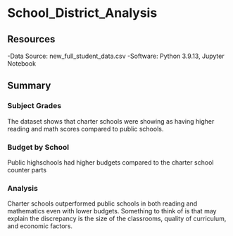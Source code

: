 # School_District_Analysis

## Resources
-Data Source: new_full_student_data.csv
-Software: Python 3.9.13, Jupyter Notebook

## Summary

### Subject Grades
The dataset shows that charter schools were showing as having higher reading and math scores compared to public schools.

### Budget by School 
Public highschools had higher budgets compared to the charter school counter parts

### Analysis
Charter schools outperformed public schools in both reading and mathematics even with lower budgets. Something to think of is that may explain the discrepancy is the size of the classrooms, quality of curriculum, and economic factors.  
